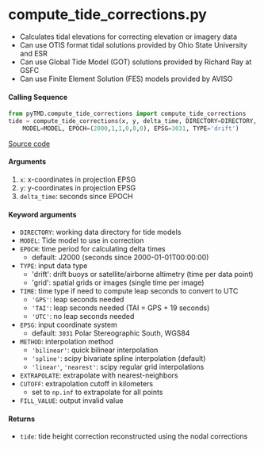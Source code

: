 compute_tide_corrections.py
===========================

 - Calculates tidal elevations for correcting elevation or imagery data
 - Can use OTIS format tidal solutions provided by Ohio State University and ESR
 - Can use Global Tide Model (GOT) solutions provided by Richard Ray at GSFC
 - Can use Finite Element Solution (FES) models provided by AVISO

#### Calling Sequence
```python
from pyTMD.compute_tide_corrections import compute_tide_corrections
tide = compute_tide_corrections(x, y, delta_time, DIRECTORY=DIRECTORY,
    MODEL=MODEL, EPOCH=(2000,1,1,0,0,0), EPSG=3031, TYPE='drift')
```
[Source code](https://github.com/tsutterley/pyTMD/blob/main/pyTMD/compute_tide_corrections.py)

#### Arguments
 1. `x`: x-coordinates in projection EPSG
 2. `y`: y-coordinates in projection EPSG
 3. `delta_time`: seconds since EPOCH

#### Keyword arguments
 - `DIRECTORY`: working data directory for tide models
 - `MODEL`: Tide model to use in correction
 - `EPOCH`: time period for calculating delta times
     * default: J2000 (seconds since 2000-01-01T00:00:00)
 - `TYPE`: input data type
     * 'drift': drift buoys or satellite/airborne altimetry (time per data point)
     * 'grid': spatial grids or images (single time per image)
 - `TIME`: time type if need to compute leap seconds to convert to UTC
     * `'GPS'`: leap seconds needed
     * `'TAI'`: leap seconds needed (TAI = GPS + 19 seconds)
     * `'UTC'`: no leap seconds needed
 - `EPSG`: input coordinate system
     * default: `3031` Polar Stereographic South, WGS84
 - `METHOD`: interpolation method
     * `'bilinear'`: quick bilinear interpolation
     * `'spline'`: scipy bivariate spline interpolation (default)
     * `'linear'`, `'nearest'`: scipy regular grid interpolations
 - `EXTRAPOLATE`: extrapolate with nearest-neighbors
 - `CUTOFF`: extrapolation cutoff in kilometers
     * set to `np.inf` to extrapolate for all points
 - `FILL_VALUE`: output invalid value

#### Returns
 - `tide`: tide height correction reconstructed using the nodal corrections
